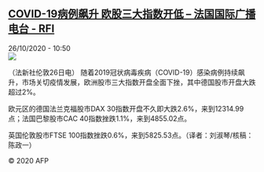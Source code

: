 <!--1603709713000-->
[COVID-19病例飙升 欧股三大指数开低 – 法国国际广播电台 - RFI](http://www.rfi.fr//cn/contenu/20201026-covid-19%E7%97%85%E4%BE%8B%E9%A3%99%E5%8D%87-%E6%AC%A7%E8%82%A1%E4%B8%89%E5%A4%A7%E6%8C%87%E6%95%B0%E5%BC%80%E4%BD%8E)
------

<div>26/10/2020 - 10:50</div><img src="https://s.rfi.fr/media/display/50e8a1d6-1772-11eb-9624-005056bff430/w:310/p:16x9/eco0003b.201026175002.jpg"><div class="t-content__body u-clearfix"><p>（法新社伦敦26日电）    随着2019冠状病毒疾病（COVID-19）感染病例持续飙升，市场关切疫情发展，欧洲股市三大指数开盘全面下挫，其中德国股市开盘大跌超过2%。</p><p>    欧元区的德国法兰克福股市DAX 30指数开盘不久即大跌2.6%，来到12314.99点；法国巴黎股市CAC 40指数挫跌1.1%，来到4855.02点。</p><p>    英国伦敦股市FTSE 100指数挫跌0.6%，来到5825.53点。（译者：刘淑琴/核稿：陈政一）</p><p class="t-copyright">© 2020 AFP</p>        </div>
